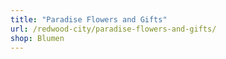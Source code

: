 ```yaml
---
title: "Paradise Flowers and Gifts"
url: /redwood-city/paradise-flowers-and-gifts/
shop: Blumen
---
```

